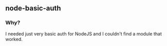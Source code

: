 ## node-basic-auth

### Why?

I needed just very basic auth for NodeJS and I couldn't find a module that worked.